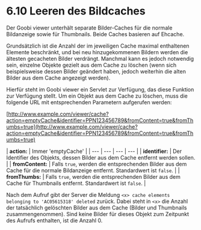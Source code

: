 # 6.10 Leeren des Bildcaches

Der Goobi viewer unterhält separate Bilder-Caches für die normale Bildanzeige sowie für Thumbnails. Beide Caches basieren auf Ehcache.

Grundsätzlich ist die Anzahl der im jeweiligen Cache maximal enthaltenen Elemente beschränkt, und bei neu hinzugekommenen Bildern werden die ältesten gecacheten Bilder verdrängt. Manchmal kann es jedoch notwendig sein, einzelne Objekte gezielt aus dem Cache zu löschen \(wenn sich beispielsweise dessen Bilder geändert haben, jedoch weiterhin die alten Bilder aus dem Cache angezeigt werden\).

Hierfür steht im Goobi viewer ein Servlet zur Verfügung, das diese Funktion zur Verfügung stellt. Um ein Objekt aus dem Cache zu löschen, muss die folgende URL mit entsprechenden Parametern aufgerufen werden:

[http://www.example.com/viewer/cache?action=emptyCache&identifier=PPN123456789&fromContent=true&fromThumbs=true](http://www.example.com/viewer/cache?action=emptyCache&identifier=PPN123456789&fromContent=true&fromThumbs=true)

| **action:** | Immer 'emptyCache' |
| --- | --- | --- | --- |
| **identifier:** | Der Identifier des Objekts, dessen Bilder aus dem Cache entfernt werden sollen. |
| **fromContent:** | Falls `true`, werden die entsprechenden Bilder aus dem Cache für die normale Bildanzeige entfernt. Standardwert ist `false`. |
| **fromThumbs:** | Falls `true`, werden die entsprechenden Bilder aus dem Cache für Thumbnails entfernt. Standardwert ist `false`. |

Nach dem Aufruf gibt der Server die Meldung `<x> cache elements belonging to 'AC05615318' deleted` zurück. Dabei steht in `<x>` die Anzahl der tatsächlich gelöschten Bilder aus dem Cache \(Bilder und Thumbnails zusammengenommen\). Sind keine Bilder für dieses Objekt zum Zeitpunkt des Aufrufs enthalten, ist die Anzahl 0.  


